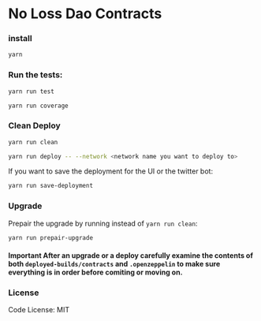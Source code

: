 # No Loss Dao Contracts

### install

```bash
yarn
```

### Run the tests:

```bash
yarn run test
```

```bash
yarn run coverage
```

### Clean Deploy

```bash
yarn run clean
```

```bash
yarn run deploy -- --network <network name you want to deploy to>
```

If you want to save the deployment for the UI or the twitter bot:

```bash
yarn run save-deployment
```

### Upgrade

Prepair the upgrade by running instead of `yarn run clean`:

```bash
yarn run prepair-upgrade
```

#### Important After an upgrade or a deploy carefully examine the contents of both `deployed-builds/contracts` and `.openzeppelin` to make sure everything is in order before comiting or moving on.

### License

Code License:
MIT
